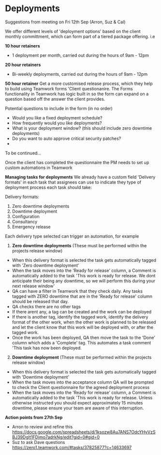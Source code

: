 



# Deployments
Suggestions from meeting on Fri 12th Sep (Arron, Suz & Cal)

We offer different levels of 'deployment options' based on the client monthly committment, which can form part of a tiered package offering. i.e

**10 hour retainers**
- 1 deployment per month, carried out during the hours of 9am - 12pm

**20 hour retainers**
- Bi-weekly deployments, carried out during the hours of 9am - 12pm

**50 hour retainer**
Get a more customised release process, which they help to build using Teamwork forms 'Client questionanire. The Forms functionality in Teamwork has logic built in so the form can expand on a question based off the answer the client provides. 

Potential questions to include in the form (in no order)
- Would you like a fixed deployment schedule?
- How frequently would you like deployments?
- What is your deployment window? (this should include zero downtime deployments)
- Do you want to auto approve critical security patches?
- 
To be continued...

Once the client has completed the questionnaire the PM needs to set up custom automations in Teamwork 

**Managing tasks for deployments**
We already have a custom field 'Delivery formats' in each task that assignees can use to indicate they type of deployment process each task should take:

Delivery formats:
1. Zero downtime deployments
2. Downtime deployment 
3. Configuration
4. Consultancy
5. Emergency release

Each delivery type selected can trigger an automation, for example

1. **Zero downtime deployments** (These must be performed within the projects release window)
- When this delivery format is selected the task gets automatically tagged with 'Zero downtime deployment'
- When the task moves into the 'Ready for release' column, a Comment is automatically added to the task 'This work is ready for release. We dont anticipate their being any downtime, so we will perform this during your next release window'
- QA can have a filter in Teamwork that they check daily. Any tasks tagged with ZERO downtime that are in the 'Ready for release' column should be released that day.
- QA checks there are no other tags
- If there arent any, a tag can be created and the work can be deployed
- If there is another tag, identify the tagged work, identify the delivery format of the other work, when the other work is planned to be released and let the client know that this work will be deployed with, or after the tagged work. 
- Once the work has been deployed, QA then move the task to the 'Done' column which adds a 'Complete' tag. This automates a task comment 'This task has now been deployed.

2. **Downtime deployment** (These must be performed within the projects release window)
- When this delivery format is selected the task gets automatically tagged with 'Downtime deployment'
- When the task moves into the acceptance column QA will be prompted to check the Client questionnaire for the agreed deployment process
- When the task moves into the 'Ready for release' column, a Comment is automatically added to the task 'This work is ready for release. Unless otherwise instructed you should expect approximately 15 minutes downtime, please ensure your team are aware of this interruption. 

 **Action points from 27th Sep**
 - Arron to review and refine this https://docs.google.com/spreadsheets/d/1ksozw8Au7ANS7OdcYHyVzSBJ39DgIt1FDjmo7adrkNg/edit?gid=0#gid=0
 - Suz to ask Dave questions https://zero1.teamwork.com/#tasks/37825877?c=14633697





